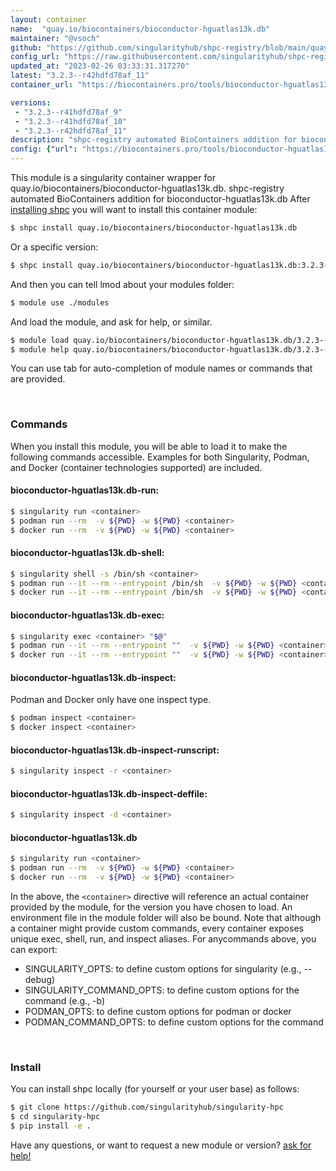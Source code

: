 ```yaml
---
layout: container
name:  "quay.io/biocontainers/bioconductor-hguatlas13k.db"
maintainer: "@vsoch"
github: "https://github.com/singularityhub/shpc-registry/blob/main/quay.io/biocontainers/bioconductor-hguatlas13k.db/container.yaml"
config_url: "https://raw.githubusercontent.com/singularityhub/shpc-registry/main/quay.io/biocontainers/bioconductor-hguatlas13k.db/container.yaml"
updated_at: "2023-02-26 03:33:31.317270"
latest: "3.2.3--r42hdfd78af_11"
container_url: "https://biocontainers.pro/tools/bioconductor-hguatlas13k.db"

versions:
 - "3.2.3--r41hdfd78af_9"
 - "3.2.3--r41hdfd78af_10"
 - "3.2.3--r42hdfd78af_11"
description: "shpc-registry automated BioContainers addition for bioconductor-hguatlas13k.db"
config: {"url": "https://biocontainers.pro/tools/bioconductor-hguatlas13k.db", "maintainer": "@vsoch", "description": "shpc-registry automated BioContainers addition for bioconductor-hguatlas13k.db", "latest": {"3.2.3--r42hdfd78af_11": "sha256:4edcc137a3045f342576b7edb10d0019ba87df2f1ebbb6b125537e49f52f936e"}, "tags": {"3.2.3--r41hdfd78af_9": "sha256:c7617143c444557b4436f4ebf59eabd7081ddc709b8b02967d63c8c08007ac71", "3.2.3--r41hdfd78af_10": "sha256:6dbd5922123b7a92c75d8ddb2f9dd5690e523a295bba48803878c55ef63f3906", "3.2.3--r42hdfd78af_11": "sha256:4edcc137a3045f342576b7edb10d0019ba87df2f1ebbb6b125537e49f52f936e"}, "docker": "quay.io/biocontainers/bioconductor-hguatlas13k.db"}
---
```


This module is a singularity container wrapper for quay.io/biocontainers/bioconductor-hguatlas13k.db.
shpc-registry automated BioContainers addition for bioconductor-hguatlas13k.db
After [installing shpc](#install) you will want to install this container module:


```bash
$ shpc install quay.io/biocontainers/bioconductor-hguatlas13k.db
```

Or a specific version:

```bash
$ shpc install quay.io/biocontainers/bioconductor-hguatlas13k.db:3.2.3--r42hdfd78af_11
```

And then you can tell lmod about your modules folder:

```bash
$ module use ./modules
```

And load the module, and ask for help, or similar.

```bash
$ module load quay.io/biocontainers/bioconductor-hguatlas13k.db/3.2.3--r42hdfd78af_11
$ module help quay.io/biocontainers/bioconductor-hguatlas13k.db/3.2.3--r42hdfd78af_11
```

You can use tab for auto-completion of module names or commands that are provided.

<br>

### Commands

When you install this module, you will be able to load it to make the following commands accessible.
Examples for both Singularity, Podman, and Docker (container technologies supported) are included.

#### bioconductor-hguatlas13k.db-run:

```bash
$ singularity run <container>
$ podman run --rm  -v ${PWD} -w ${PWD} <container>
$ docker run --rm  -v ${PWD} -w ${PWD} <container>
```

#### bioconductor-hguatlas13k.db-shell:

```bash
$ singularity shell -s /bin/sh <container>
$ podman run --it --rm --entrypoint /bin/sh  -v ${PWD} -w ${PWD} <container>
$ docker run --it --rm --entrypoint /bin/sh  -v ${PWD} -w ${PWD} <container>
```

#### bioconductor-hguatlas13k.db-exec:

```bash
$ singularity exec <container> "$@"
$ podman run --it --rm --entrypoint ""  -v ${PWD} -w ${PWD} <container> "$@"
$ docker run --it --rm --entrypoint ""  -v ${PWD} -w ${PWD} <container> "$@"
```

#### bioconductor-hguatlas13k.db-inspect:

Podman and Docker only have one inspect type.

```bash
$ podman inspect <container>
$ docker inspect <container>
```

#### bioconductor-hguatlas13k.db-inspect-runscript:

```bash
$ singularity inspect -r <container>
```

#### bioconductor-hguatlas13k.db-inspect-deffile:

```bash
$ singularity inspect -d <container>
```



#### bioconductor-hguatlas13k.db

```bash
$ singularity run <container>
$ podman run --rm  -v ${PWD} -w ${PWD} <container>
$ docker run --rm  -v ${PWD} -w ${PWD} <container>
```


In the above, the `<container>` directive will reference an actual container provided
by the module, for the version you have chosen to load. An environment file in the
module folder will also be bound. Note that although a container
might provide custom commands, every container exposes unique exec, shell, run, and
inspect aliases. For anycommands above, you can export:

 - SINGULARITY_OPTS: to define custom options for singularity (e.g., --debug)
 - SINGULARITY_COMMAND_OPTS: to define custom options for the command (e.g., -b)
 - PODMAN_OPTS: to define custom options for podman or docker
 - PODMAN_COMMAND_OPTS: to define custom options for the command

<br>

### Install

You can install shpc locally (for yourself or your user base) as follows:

```bash
$ git clone https://github.com/singularityhub/singularity-hpc
$ cd singularity-hpc
$ pip install -e .
```

Have any questions, or want to request a new module or version? [ask for help!](https://github.com/singularityhub/singularity-hpc/issues)